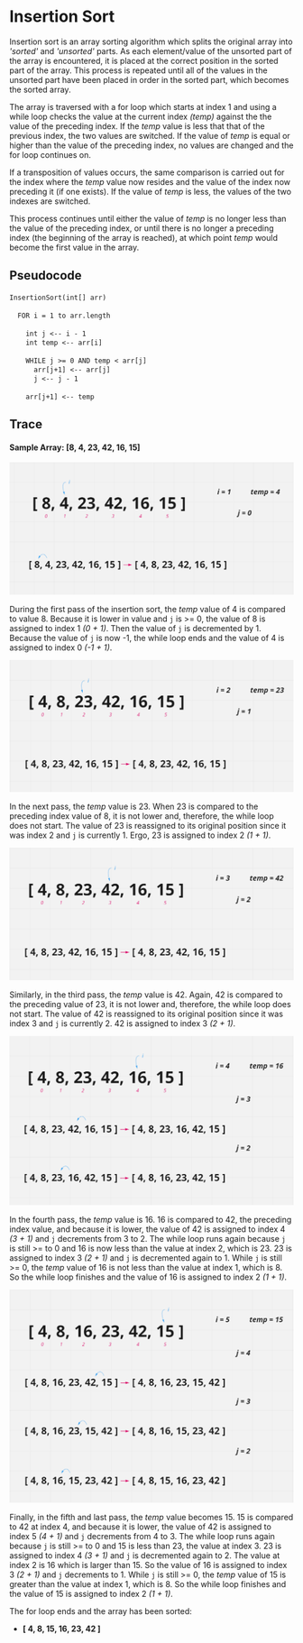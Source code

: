 # Insertion Sort

Insertion sort is an array sorting algorithm which splits the original array into *'sorted'* and *'unsorted'* parts. As each element/value of the unsorted part of the array is encountered, it is placed at the correct position in the sorted part of the array. This process is repeated until all of the values in the unsorted part have been placed in order in the sorted part, which becomes the sorted array.

The array is traversed with a for loop which starts at index 1 and using a while loop checks the value at the current index *(temp)* against the the value of the preceding index. If the *temp* value is less that that of the previous index, the two values are switched. If the value of *temp* is equal or higher than the value of the preceding index, no values are changed and the for loop continues on.

If a transposition of values occurs, the same comparison is carried out for the index where the *temp* value now resides and the value of the index now preceding it (if one exists). If the value of *temp* is less, the values of the two indexes are switched.

This process continues until either the value of *temp* is no longer less than the value of the preceding index, or until there is no longer a preceding index (the beginning of the array is reached), at which point *temp* would become the first value in the array.

## Pseudocode

```
InsertionSort(int[] arr)

  FOR i = 1 to arr.length

    int j <-- i - 1
    int temp <-- arr[i]

    WHILE j >= 0 AND temp < arr[j]
      arr[j+1] <-- arr[j]
      j <-- j - 1

    arr[j+1] <-- temp
```

## Trace

#### Sample Array: [8, 4, 23, 42, 16, 15]

![Step One](./step-one.PNG)

During the first pass of the insertion sort, the *temp* value of 4 is compared to value 8. Because it is lower in value and `j` is >= 0, the value of 8 is assigned to index 1 *(0 + 1)*. Then the value of `j` is decremented by 1. Because the value of `j` is now -1, the while loop ends and the value of 4 is assigned to index 0 *(-1 + 1)*.

![Step Two](./step-two.PNG)

In the next pass, the *temp* value is 23. When 23 is compared to the preceding index value of 8, it is not lower and, therefore, the while loop does not start. The value of 23 is reassigned to its original position since it was index 2 and `j` is currently 1. Ergo, 23 is assigned to index 2 *(1 + 1)*.

![Step Three](./step-three.PNG)

Similarly, in the third pass, the *temp* value is 42. Again, 42 is compared to the preceding value of 23, it is not lower and, therefore, the while loop does not start. The value of 42 is reassigned to its original position since it was index 3 and `j` is currently 2. 42 is assigned to index 3 *(2 + 1)*.

![Step Four](./step-four.PNG)

In the fourth pass, the *temp* value is 16. 16 is compared to 42, the preceding index value, and because it is lower, the value of 42 is assigned to index 4 *(3 + 1)* and `j` decrements from 3 to 2. The while loop runs again because `j` is still >= to 0 and 16 is now less than the value at index 2, which is 23. 23 is assigned to index 3 *(2 + 1)* and `j` is decremented again to 1. While `j` is still >= 0, the *temp* value of 16 is not less than the value at index 1, which is 8. So the while loop finishes and the value of 16 is assigned to index 2 *(1 + 1)*.

![Step Five](./step-five.PNG)

Finally, in the fifth and last pass, the *temp* value becomes 15. 15 is compared to 42 at index 4, and because it is lower, the value of 42 is assigned to index 5 *(4 + 1)* and `j` decrements from 4 to 3. The while loop runs again because `j` is still >= to 0 and 15 is less than 23, the value at index 3. 23 is assigned to index 4 *(3 + 1)* and `j` is decremented again to 2. The value at index 2 is 16 which is larger than 15. So the value of 16 is assigned to index 3 *(2 + 1)* and `j` decrements to 1. While `j` is still >= 0, the *temp* value of 15 is greater than the value at index 1, which is 8. So the while loop finishes and the value of 15 is assigned to index 2 *(1 + 1)*.

The for loop ends and the array has been sorted:

- **[ 4, 8, 15, 16, 23, 42 ]**

